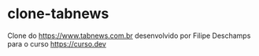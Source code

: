 # clone-tabnews
Clone do https://www.tabnews.com.br desenvolvido por Filipe Deschamps para o curso https://curso.dev
